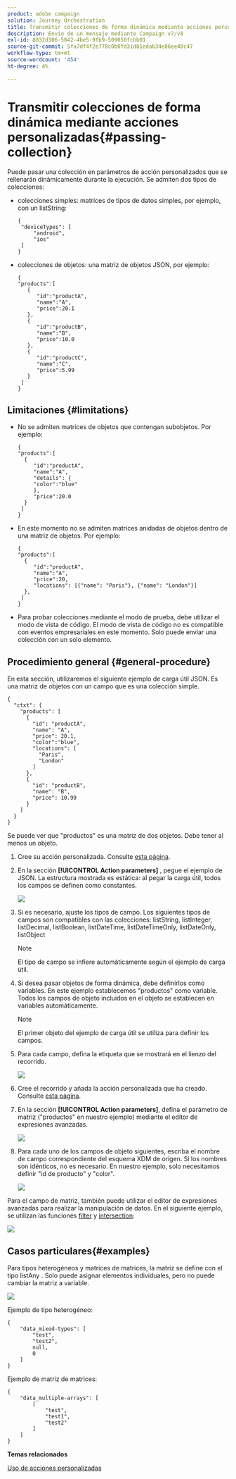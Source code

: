 ```yaml
---
product: adobe campaign
solution: Journey Orchestration
title: Transmitir colecciones de forma dinámica mediante acciones personalizadas
description: Envío de un mensaje mediante Campaign v7/v8
exl-id: 8832d306-5842-4be5-9fb9-509050fcbb01
source-git-commit: 5fa7df4f2e778c0b0fd31d81edab34e86ee40c47
workflow-type: tm+mt
source-wordcount: '454'
ht-degree: 4%

---
```



# Transmitir colecciones de forma dinámica mediante acciones personalizadas{#passing-collection}

Puede pasar una colección en parámetros de acción personalizados que se rellenarán dinámicamente durante la ejecución. Se admiten dos tipos de colecciones:

* colecciones simples: matrices de tipos de datos simples, por ejemplo, con un listString:

   ```
   {
    "deviceTypes": [
        "android",
        "ios"
    ]
   }
   ```

* colecciones de objetos: una matriz de objetos JSON, por ejemplo:

   ```
   {
   "products":[
      {
         "id":"productA",
         "name":"A",
         "price":20.1
      },
      {
         "id":"productB",
         "name":"B",
         "price":10.0
      },
      {
         "id":"productC",
         "name":"C",
         "price":5.99
      }
    ]
   }
   ```

## Limitaciones {#limitations}

* No se admiten matrices de objetos que contengan subobjetos. Por ejemplo:

   ```
   {
   "products":[
     {
        "id":"productA",
        "name":"A",
        "details": {
        "color":"blue"
        },
        "price":20.0
     }
    ]
   }
   ```

* En este momento no se admiten matrices anidadas de objetos dentro de una matriz de objetos. Por ejemplo:

   ```
   {
   "products":[
     {
        "id":"productA",
        "name":"A",
        "price":20,
        "locations": [{"name": "Paris"}, {"name": "London"}]
     },
    ]
   }
   ```
* Para probar colecciones mediante el modo de prueba, debe utilizar el modo de vista de código. El modo de vista de código no es compatible con eventos empresariales en este momento. Solo puede enviar una colección con un solo elemento.

## Procedimiento general {#general-procedure}

En esta sección, utilizaremos el siguiente ejemplo de carga útil JSON. Es una matriz de objetos con un campo que es una colección simple.

```
{
  "ctxt": {
    "products": [
      {
        "id": "productA",
        "name": "A",
        "price": 20.1,
        "color":"blue",
        "locations": [
          "Paris",
          "London"
        ]
      },
      {
        "id": "productB",
        "name": "B",
        "price": 10.99
      }
    ]
  }
}
```

Se puede ver que &quot;productos&quot; es una matriz de dos objetos. Debe tener al menos un objeto.

1. Cree su acción personalizada. Consulte [esta página](../action/about-custom-action-configuration.md).

1. En la sección **[!UICONTROL Action parameters]** , pegue el ejemplo de JSON. La estructura mostrada es estática: al pegar la carga útil, todos los campos se definen como constantes.

   ![](../assets/uc-collection-1.png)

1. Si es necesario, ajuste los tipos de campo. Los siguientes tipos de campos son compatibles con las colecciones: listString, listInteger, listDecimal, listBoolean, listDateTime, listDateTimeOnly, listDateOnly, listObject

   >[!NOTE]
   >
   >El tipo de campo se infiere automáticamente según el ejemplo de carga útil.

1. Si desea pasar objetos de forma dinámica, debe definirlos como variables. En este ejemplo establecemos &quot;productos&quot; como variable. Todos los campos de objeto incluidos en el objeto se establecen en variables automáticamente.

   >[!NOTE]
   >
   >El primer objeto del ejemplo de carga útil se utiliza para definir los campos.

1. Para cada campo, defina la etiqueta que se mostrará en el lienzo del recorrido.

   ![](../assets/uc-collection-2.png)

1. Cree el recorrido y añada la acción personalizada que ha creado. Consulte [esta página](../building-journeys/using-custom-actions.md).

1. En la sección **[!UICONTROL Action parameters]**, defina el parámetro de matriz (&quot;productos&quot; en nuestro ejemplo) mediante el editor de expresiones avanzadas.

   ![](../assets/uc-collection-3.png)

1. Para cada uno de los campos de objeto siguientes, escriba el nombre de campo correspondiente del esquema XDM de origen. Si los nombres son idénticos, no es necesario. En nuestro ejemplo, solo necesitamos definir &quot;id de producto&quot; y &quot;color&quot;.

   ![](../assets/uc-collection-4.png)

Para el campo de matriz, también puede utilizar el editor de expresiones avanzadas para realizar la manipulación de datos. En el siguiente ejemplo, se utilizan las funciones [filter](https://git.corp.adobe.com/AdobeDocs/journeys.en/blob/fvi-21.9/help/using/functions/functionfilter.md) y [intersection](https://git.corp.adobe.com/AdobeDocs/journeys.en/blob/fvi-21.9/help/using/functions/functiontintersect.md):

![](../assets/uc-collection-5.png)

## Casos particulares{#examples}

Para tipos heterogéneos y matrices de matrices, la matriz se define con el tipo listAny . Solo puede asignar elementos individuales, pero no puede cambiar la matriz a variable.

![](../assets/uc-collection-heterogeneous.png)

Ejemplo de tipo heterogéneo:

```
{
    "data_mixed-types": [
        "test",
        "test2",
        null,
        0
    ]
}
```

Ejemplo de matriz de matrices:

```
{
    "data_multiple-arrays": [
        [
            "test",
            "test1",
            "test2"
        ]
    ]
}
```

**Temas relacionados**

[Uso de acciones personalizadas](../building-journeys/using-custom-actions.md)